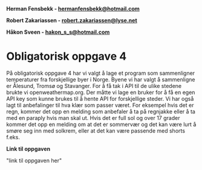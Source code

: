 **Herman Fensbekk - hermanfensbekk@hotmail.com**

**Robert Zakariassen - robert.zakariassen@lyse.net**

**Håkon Sveen - hakon_s_s@hotmail.com**

# Obligatorisk oppgave 4 #

På obligatorisk oppgave 4 har vi valgt å lage et program som sammenligner temperaturer fra forskjellige byer i Norge.
Byene vi har valgt å sammenligne er Ålesund, Tromsø og Stavanger. For å få tak i API til de ulike stedene brukte vi openweathermap.org. Der måtte vi lage en bruker for å få en egen API key som kunne brukes til å hente API for forskjellige steder. Vi har også lagt til anbefalinger til hva klær som passer været. For eksempel hvis det er regn, kommer det opp en melding som anbefaler å ta på regnjakke eller å ta med en paraply hvis man skal ut. Hvis det er full sol og over 17 grader kommer det opp en melding om at det er sommervær og det kan være lurt å smøre seg inn med solkrem, eller at det kan være passende med shorts f.eks.

**Link til oppgaven**

"link til oppgaven her"

